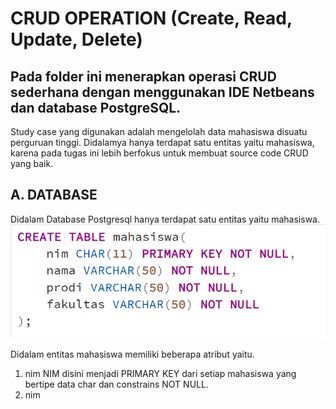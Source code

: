 # **CRUD OPERATION (Create, Read, Update, Delete)**
## Pada folder ini menerapkan operasi CRUD sederhana dengan menggunakan IDE Netbeans dan database PostgreSQL.
  Study case yang digunakan adalah mengelolah data mahasiswa disuatu perguruan tinggi. Didalamya hanya terdapat satu entitas yaitu mahasiswa, karena pada tugas ini lebih berfokus untuk membuat source code CRUD yang baik.

## A. DATABASE
   Didalam Database Postgresql hanya terdapat satu entitas yaitu mahasiswa.
   ![alt text](https://github.com/RamajaGandiKusuma/Object-Oriented-Programming/blob/main/Pict%20GITHUB/Screenshot%202024-09-15%20130846.png?raw=true)
   
   Didalam entitas mahasiswa memiliki beberapa atribut yaitu.
      
  1. nim
     NIM disini menjadi PRIMARY KEY dari setiap mahasiswa yang bertipe data char dan constrains NOT NULL.
  2. nim
